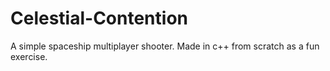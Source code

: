 # Celestial-Contention
A simple spaceship multiplayer shooter.
Made in c++ from scratch as a fun exercise.
